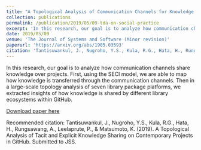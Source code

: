 ```yaml
---
title: "A Topological Analysis of Communication Channels for Knowledge Sharing in Contemporary GitHub Projects"
collection: publications
permalink: /publication/2019/05/09-tda-on-social-practice
excerpt: 'In this research, our goal is to analyze how communication channels share knowledge over projects. First, using the SECI model, we are able to map how knowledge is transferred through the communication channels. Then in a large-scale topology analysis of seven library package platforms, we extracted insights of how knowledge is shared by different library ecosystems within GitHub.'
date: 2019/05/09
venue: 'The Journal of Systems and Software (Minor revision)'
paperurl: 'https://arxiv.org/abs/1905.03593'
citation: 'Tantisuwankul, J., Nugroho, Y.S., Kula, R.G., Hata, H., Rungsawang, A., Leelaprute, P., &amp; Matsumoto, K. (2019). A Topological Analysis of Tacit and Explicit Knowledge Sharing on Contemporary Projects in GitHub. Submitted to JSS.'
---
```

In this research, our goal is to analyze how communication channels share knowledge over projects. First, using the SECI model, we are able to map how knowledge is transferred through the communication channels. Then in a large-scale topology analysis of seven library package platforms, we extracted insights of how knowledge is shared by different library ecosystems within GitHub.

[Download paper here](https://arxiv.org/abs/1905.03593)

Recommended citation: Tantisuwankul, J., Nugroho, Y.S., Kula, R.G., Hata, H., Rungsawang, A., Leelaprute, P., & Matsumoto, K. (2019). A Topological Analysis of Tacit and Explicit Knowledge Sharing on Contemporary Projects in GitHub. Submitted to JSS.